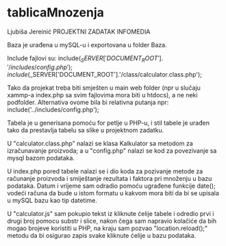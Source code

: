 # tablicaMnozenja

Ljubiša Jereinić PROJEKTNI ZADATAK INFOMEDIA

Baza je urađena u mySQL-u i exportovana u folder Baza.

Include fajlovi su: include($_SERVER['DOCUMENT_ROOT'].'/includes/config.php');
                    include($_SERVER['DOCUMENT_ROOT'].'/class/calculator.class.php');

Tako da projekat treba biti smješten u main web folder (npr u slučaju xammp-a index.php sa svim fajlovima mora biti u htdocs), a ne neki podfolder. Alternativa ovome bila bi relativna putanja npr: include('../includes/config.php');

Tabela je u generisana pomoću for petlje u PHP-u, i stil tabele je urađen tako da prestavlja tabelu sa slike u projektnom zadatku.

U "calculator.class.php" nalazi se klasa Kalkulator sa metodom za izračunavanje proizvoda; a u "config.php" nalazi se kod za povezivanje sa mysql bazom podataka.

U index.php pored tabele nalazi se i dio koda za pozivanje metode za računanje proizvoda i smiještanje rezultata i faktora pri množenju u bazu podataka. Datum i vrijeme sam odradio pomoću ugrađene funkcije date(); vodeći računa da bude u istom formatu u kakvom mora biti da bi se upisala u mySQL bazu kao tip datetime. 

U "calculator.js" sam pokupio tekst iz kliknute ćelije tabele i odredio prvi i drugi broj pomocu substr i slice, nakon čega sam napravio kolačiće da bih mogao brojeve koristiti u PHP, na kraju sam pozvao "location.reload();" metodu da bi osigurao zapis svake kliknute ćelije u bazu podataka.




